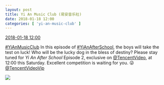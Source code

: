 ```yaml
---
layout: post
title: Yi An Music Club (易安音乐社)
date: 2018-01-18 12:00
categories: [ 'yi-an-music-club' ]
---
```


<div class="weibo-info">
  <a href="https://weibo.com/6094546964/FEUHlknpM">2018-01-18 12:00</a>
</div>

[#YiAnMusicClub](https://weibo.com/p/100808beae2e3e05b17b64f63ebedca39f19b2/super_index) In this episode of [#YiAnAfterSchool](https://weibo.com/p/100808f57cd722476872700a5522853faa7576), the boys will take the test on luck! Who will be the lucky dog in the bless of destiny? Please stay tuned for *Yi An After School* Episode 2, exclusive on [@TencentVideo](https://weibo.com/ilovevideo), at 12:00 this Saturday. Excellent competition is waiting for you. :stuck_out_tongue_winking_eye: [@TencentVideoVip](//weibo.com/n/%E8%85%BE%E8%AE%AF%E8%A7%86%E9%A2%91VIP)

<!-- more -->

<a href="https://wx2.sinaimg.cn/mw690/006Es64Aly1fnkkzb7hlrj31kw2dcb2g.jpg">
  <img class="weibo-pic-preview" src="https://wx2.sinaimg.cn/orj360/006Es64Aly1fnkkzb7hlrj31kw2dcb2g.jpg" />
</a>
